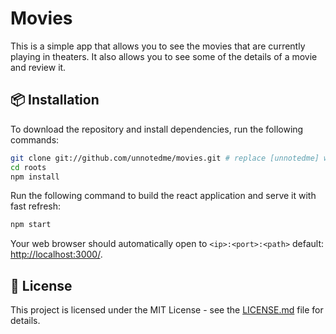 # Movies

This is a simple app that allows you to see the movies that are currently playing in theaters. It also allows you to see some of the details of a movie and review it.

## 📦 Installation

To download the repository and install dependencies, run the following commands:

```bash
git clone git://github.com/unnotedme/movies.git # replace [unnotedme] with your github username if you fork first.
cd roots
npm install
```

Run the following command to build the react application and serve it with fast refresh:

```bash
npm start
```

Your web browser should automatically open to `<ip>:<port>:<path>` default: [http://localhost:3000/](http://localhost:3000/).

## 📝 License

This project is licensed under the MIT License - see the [LICENSE.md](LICENSE.md) file for details.